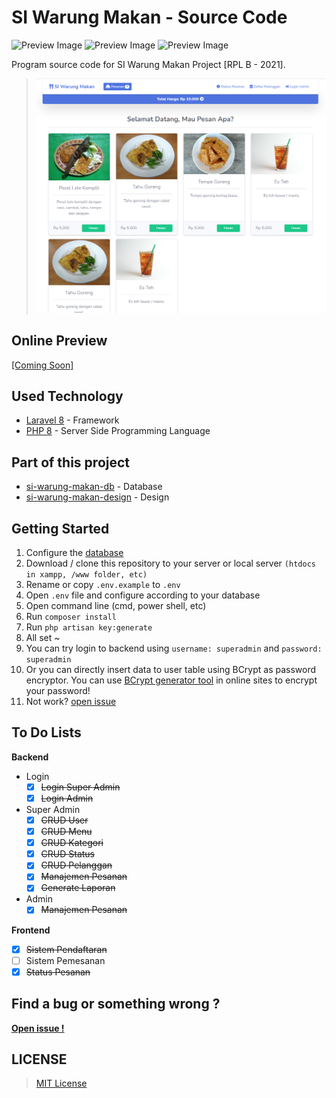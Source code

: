 # SI Warung Makan - Source Code

![Preview Image](https://img.shields.io/github/last-commit/theskinnyrat/si-warung-makan?style=flat-square)
![Preview Image](https://img.shields.io/github/languages/count/theskinnyrat/si-warung-makan?style=flat-square)
![Preview Image](https://img.shields.io/github/languages/top/theskinnyrat/si-warung-makan?style=flat-square)

Program source code for SI Warung Makan Project [RPL B - 2021].
> ![Preview Image](https://github.com/theskinnyrat/si-warung-makan/raw/master/preview.png)

## Online Preview

 [[Coming Soon]](#online-preview)

## Used Technology

- [Laravel 8](https://laravel.com/) - Framework
- [PHP 8](https://www.php.net/releases/8.0/en.php) - Server Side Programming Language

## Part of this project

- [si-warung-makan-db](https://github.com/TheSkinnyRat/si-warung-makan-db) - Database
- [si-warung-makan-design](https://github.com/TheSkinnyRat/si-warung-makan-design) - Design

## Getting Started

1. Configure the [database](https://github.com/TheSkinnyRat/si-warung-makan-db)
2. Download / clone this repository to your server or local server `(htdocs in xampp, /www folder, etc)`
3. Rename or copy `.env.example` to `.env`
4. Open `.env` file and configure according to your database
5. Open command line (cmd, power shell, etc)
6. Run `composer install`
7. Run `php artisan key:generate`
8. All set ~
9. You can try login to backend using `username: superadmin` and `password: superadmin`
10. Or you can directly insert data to user table using BCrypt as password encryptor. You can use [BCrypt generator tool](https://bcrypt-generator.com/) in online sites to encrypt your password!
11. Not work? [open issue](https://github.com/TheSkinnyRat/si-warung-makan/issues)

## To Do Lists

**Backend**
- Login
    - [x] ~~Login Super Admin~~
    - [x] ~~Login Admin~~
- Super Admin
    - [x] ~~CRUD User~~
    - [x] ~~CRUD Menu~~
    - [x] ~~CRUD Kategori~~
    - [x] ~~CRUD Status~~
    - [x] ~~CRUD Pelanggan~~
    - [x] ~~Manajemen Pesanan~~
    - [x] ~~Generate Laporan~~
- Admin
    - [x] ~~Manajemen Pesanan~~

**Frontend**
- [x] ~~Sistem Pendaftaran~~
- [ ] Sistem Pemesanan
- [x] ~~Status Pesanan~~

## Find a bug or something wrong ?
**[Open issue !](https://github.com/TheSkinnyRat/si-warung-makan/issues)**

## LICENSE

> [MIT License](https://github.com/TheSkinnyRat/si-warung-makan/blob/master/LICENSE)
